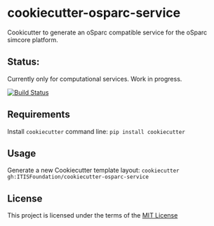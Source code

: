 cookiecutter-osparc-service
==========================================

Cookicutter to generate an oSparc compatible service for the oSparc simcore platform.

Status:
-------
Currently only for computational services. Work in progress.

[![Build Status](https://travis-ci.com/ITISFoundation/cookiecutter-osparc-service.svg?branch=master)](https://travis-ci.com/ITISFoundation/cookiecutter-osparc-service)


Requirements
------------
Install `cookiecutter` command line: `pip install cookiecutter`

Usage
-----
Generate a new Cookiecutter template layout: `cookiecutter gh:ITISFoundation/cookiecutter-osparc-service`

License
-------
This project is licensed under the terms of the [MIT License](/LICENSE)
